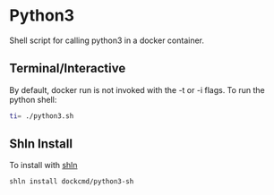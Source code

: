 # Python3

Shell script for calling python3 in a docker container.

## Terminal/Interactive

By default, docker run is not invoked with the -t or -i flags.  To run the python shell:

```bash
ti= ./python3.sh
```

## Shln Install

To install with [shln](https://github.com/sageify/shln)

```bash
shln install dockcmd/python3-sh
```